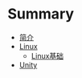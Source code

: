 # Summary

* [简介](README.md)
* [Linux](Linux/index.md)
    * [Linux基础](Linux/Linux基础.md)
* [Unity](Unity/index.md)


